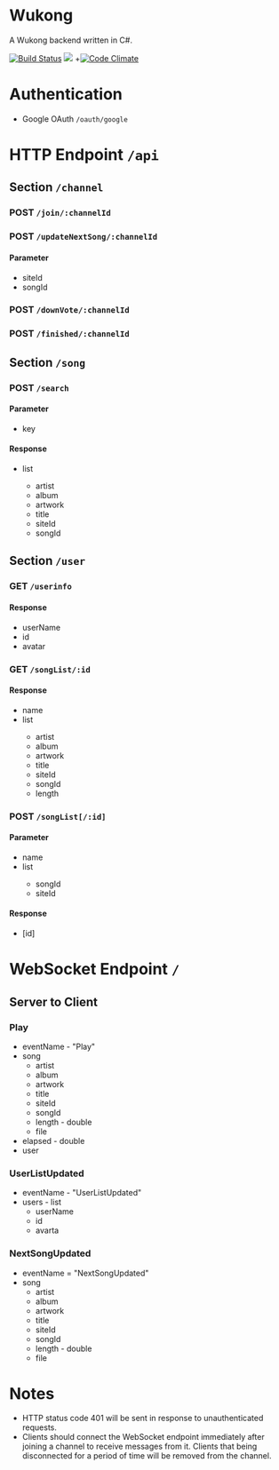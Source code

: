 # Wukong
A Wukong backend written in C#.

[![Build Status](https://travis-ci.org/GyrosWorkshop/Wukong.svg?branch=master)](https://travis-ci.org/GyrosWorkshop/Wukong)
[![](https://images.microbadger.com/badges/image/gyrosworkshop/wukong.svg)](https://microbadger.com/images/gyrosworkshop/wukong "Get your own image badge on microbadger.com")
+[![Code Climate](https://codeclimate.com/github/GyrosWorkshop/Wukong.png)](https://codeclimate.com/github/GyrosWorkshop/Wukong)


# Authentication

- Google OAuth `/oauth/google`

# HTTP Endpoint `/api`

## Section `/channel`

### POST `/join/:channelId`

### POST `/updateNextSong/:channelId`

#### Parameter

- siteId
- songId

### POST `/downVote/:channelId`

### POST `/finished/:channelId`

## Section `/song`

### POST `/search`

#### Parameter

- key

#### Response

- list<song>
    - artist
    - album
    - artwork
    - title
    - siteId
    - songId

## Section `/user`

###  GET `/userinfo`

#### Response

- userName
- id
- avatar

### GET `/songList/:id`

#### Response

- name
- list<song>
    - artist
    - album
    - artwork
    - title
    - siteId
    - songId
    - length

### POST `/songList[/:id]`

#### Parameter

- name
- list<song>
    - songId
    - siteId

#### Response

- [id]

# WebSocket Endpoint `/`

## Server to Client

### Play

- eventName - "Play"
- song
    - artist
    - album
    - artwork
    - title
    - siteId
    - songId
    - length - double
    - file
- elapsed - double
- user

### UserListUpdated

- eventName - "UserListUpdated"
- users - list
    - userName
    - id
    - avarta

### NextSongUpdated

- eventName = "NextSongUpdated"
- song
    - artist
    - album
    - artwork
    - title
    - siteId
    - songId
    - length - double
    - file

# Notes

* HTTP status code 401 will be sent in response to unauthenticated requests.
* Clients should connect the WebSocket endpoint immediately after joining a channel to receive messages from it. Clients that being disconnected for a period of time will be removed from the channel.
